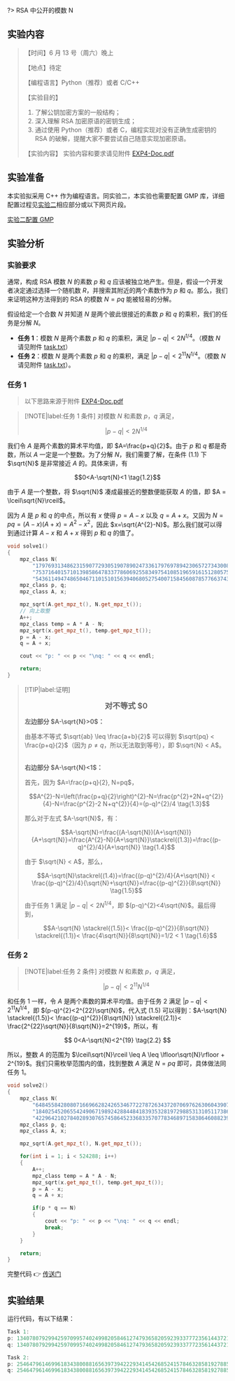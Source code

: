?> RSA 中公开的模数 N

## 实验内容

> 【时间】6 月 13 号（周六）晚上
> 
> 【地点】待定
> 
> 【编程语言】Python（推荐）或者 C/C++
>
> 【实验目的】
> 1. 了解公钥加密方案的一般结构；
> 2. 深入理解 RSA 加密原语的密钥生成；
> 3. 通过使用 Python（推荐）或者 C，编程实现对没有正确生成密钥的 RSA 的破解，提醒大家不要尝试自己随意实现加密原语。
>
> 【实验内容】
> 实验内容和要求请见附件 [EXP4-Doc.pdf](course/cryptography/lab-4-EXP4-Doc.pdf ':ignore')

## 实验准备

本实验拟采用 C++ 作为编程语言。同实验二，本实验也需要配置 GMP 库，详细配置过程见[实验二](course/cryptography/lab-2?id=windows-下配置-gmp)相应部分或以下网页片段。

[实验二配置 GMP](https://jingqinglin.gitee.io/blog/#/course/cryptography/gmp-config ':include :type=iframe width=100% height=600px')

## 实验分析

### 实验要求

通常，构成 RSA 模数 $N$ 的素数 $p$ 和 $q$ 应该被独立地产生。但是，假设一个开发者决定通过选择一个随机数 $R$，并搜索其附近的两个素数作为 $p$ 和 $q$。那么，我们来证明这种方法得到的  RSA  的模数 $N = pq$ 能被轻易的分解。

假设给定一个合数 $N$ 并知道 $N$ 是两个彼此很接近的素数 $p$ 和 $q$ 的乘积，我们的任务是分解 $N$。

- **任务 1**：模数 $N$ 是两个素数 $p$ 和 $q$ 的乘积，满足 $|p-q|<2 N^{1/4}$。（模数 $N$ 请见附件 [task.txt](course/cryptography/lab-4-task.txt ':ignore')）
- **任务 2**：模数 $N$ 是两个素数 $p$ 和 $q$ 的乘积，满足 $|p-q|<2^{11} N^{1/4}$。（模数 $N$ 请见附件 [task.txt](course/cryptography/lab-4-task.txt ':ignore')）。

### 任务 1

> 以下思路来源于附件 [EXP4-Doc.pdf](course/cryptography/lab-4-EXP4-Doc.pdf ':ignore')

> [!NOTE|label:任务 1 条件]
> 对模数 $N$ 和素数 $p$，$q$ 满足，
>
> $$|p-q|<2N^{1/4} \tag{1.1}$$

我们令 $A$ 是两个素数的算术平均值，即 $A=\frac{p+q}{2}$。由于 $p$ 和 $q$ 都是奇数，所以 $A$ 一定是一个整数。为了分解 $N$，我们需要了解，在条件 $(1.1)$ 下 $\sqrt{N}$ 是非常接近 $A$ 的。具体来讲，有

$$0<A-\sqrt{N}<1 \tag{1.2}$$

由于 $A$ 是一个整数，将 $\sqrt{N}$ 凑成最接近的整数便能获取 $A$ 的值，即 $A = \lceil\sqrt{N}\rceil$。

因为 $A$ 是 $p$ 和 $q$ 的中点，所以有 $x$ 使得 $p=A-x$ 以及 $q=A+x$。又因为 $N=pq=(A-x)(A+x)=A^{2}-x^{2}$，因此 $x=\sqrt{A^{2}-N}$。那么我们就可以得到通过计算 $A-x$ 和 $A+x$ 得到 $p$ 和 $q$ 的值了。

```cpp
void solve1()
{
    mpz_class N(
        "17976931348623159077293051907890247336179769789423065727343008115773267580550562068698537944921298295958550138"
        "75371640157101398586478337786069255834975410851965916151280575759407526350074759352887108236499499407718956170"
        "54361149474865046711015101563940680527540071584560878577663743040086340742855278549092581");
    mpz_class p, q;
    mpz_class A, x;

    mpz_sqrt(A.get_mpz_t(), N.get_mpz_t());
    // 向上取整
    A++;
    mpz_class temp = A * A - N;
    mpz_sqrt(x.get_mpz_t(), temp.get_mpz_t());
    p = A - x;
    q = A + x;

    cout << "p: " << p << "\nq: " << q << endl;

    return;
}
```

> [!TIP|label:证明]
> <center><span style="font-size: 1.1rem;font-weight: 600;">对不等式 $0<A-\sqrt{N}<1$ 的证明</span></center>
>
> <span style="font-weight: 600;">左边部分 $A-\sqrt{N}>0$：</span>
>
> 由基本不等式 $\sqrt{ab} \leq \frac{a+b}{2}$ 可以得到 $\sqrt{pq} < \frac{p+q}{2}$（因为 $p \not= q$，所以无法取到等号），即 $\sqrt{N} < A$。
>
> <br>
> <span style="font-weight: 600;">右边部分 $A-\sqrt{N}<1$：</span>
>
> 首先，因为 $A=\frac{p+q}{2}, N=pq$，
>
> $$A^{2}-N=\left(\frac{p+q}{2}\right)^{2}-N=\frac{p^{2}+2N+q^{2}}{4}-N=\frac{p^{2}-2 N+q^{2}}{4}=(p-q)^{2}/4 \tag{1.3}$$
>
> 那么对于左式 $A-\sqrt{N}$，有：
>
> $$A-\sqrt{N}=\frac{(A-\sqrt{N})(A+\sqrt{N})}{A+\sqrt{N}}=\frac{A^{2}-N}{A+\sqrt{N}}\stackrel{(1.3)}=\frac{(p-q)^{2}/4}{A+\sqrt{N}} \tag{1.4}$$
>
> 由于 $\sqrt{N} < A$，那么，
>
> $$A-\sqrt{N}\stackrel{(1.4)}=\frac{(p-q)^{2}/4}{A+\sqrt{N}} < \frac{(p-q)^{2}/4}{\sqrt{N}+\sqrt{N}}=\frac{(p-q)^{2}}{8\sqrt{N}} \tag{1.5}$$
>
> 由于任务 1 满足 $|p-q|<2N^{1/4}$，即 $(p-q)^{2}<4\sqrt{N}$。最后得到，
> 
> $$A-\sqrt{N} \stackrel{(1.5)}< \frac{(p-q)^{2}}{8\sqrt{N}} \stackrel{(1.1)}< \frac{4\sqrt{N}}{8\sqrt{N}}=1/2 < 1 \tag{1.6}$$

### 任务 2

> [!NOTE|label:任务 2 条件]
> 对模数 $N$ 和素数 $p$，$q$ 满足，
>
> $$|p-q|<2^{11}N^{1/4} \tag{2.1}$$

和任务 1 一样，令 $A$ 是两个素数的算术平均值。由于任务 2 满足 $|p-q|<2^{11}N^{1/4}$，即 $(p-q)^{2}<2^{22}\sqrt{N}$，代入式 $(1.5)$ 可以得到：$A-\sqrt{N} \stackrel{(1.5)}< \frac{(p-q)^{2}}{8\sqrt{N}} \stackrel{(2.1)}< \frac{2^{22}\sqrt{N}}{8\sqrt{N}}=2^{19}$，所以，有

$$
0<A-\sqrt{N}<2^{19} \tag{2.2}
$$

所以，整数 $A$ 的范围为 $\lceil\sqrt{N}\rceil \leq A \leq \lfloor\sqrt{N}\rfloor + 2^{19}$。我们只需枚举范围内的值，找到整数 $A$ 满足 $N=pq$ 即可，具体做法同任务 1。

```cpp
void solve2()
{
    mpz_class N(
        "64845584280807166966282426534677227872634372070697626306043907037879730861808111646271401527606141756919558732"
        "18402545206554249067198924288448418393532819729885313105117386489659625828215025049902644521008852816733037111"
        "42296421027840289307657458645233683357077834689715838646088239640236866252211790085787877");
    mpz_class p, q;
    mpz_class A, x;

    mpz_sqrt(A.get_mpz_t(), N.get_mpz_t());

    for(int i = 1; i < 524288; i++)
    {
        A++;
        mpz_class temp = A * A - N;
        mpz_sqrt(x.get_mpz_t(), temp.get_mpz_t());
        p = A - x;
        q = A + x;

        if(p * q == N)
        {
            cout << "p: " << p << "\nq: " << q << endl;
            break;
        }
    }

    return;
}
```

完整代码 👉 [传送门](course/cryptography/lab-4-solution ':target=_blank')

## 实验结果

运行代码，有以下结果：

```cpp
Task 1:
p: 13407807929942597099574024998205846127479365820592393377723561443721764030073662768891111614362326998675040546094339320838419523375986027530441562135724301
q: 13407807929942597099574024998205846127479365820592393377723561443721764030073778560980348930557750569660049234002192590823085163940025485114449475265364281

Task 2:
p: 25464796146996183438008816563973942229341454268524157846328581927885777969985222835143851073249573454107384461557193173304497244814071505790566593206419759
q: 25464796146996183438008816563973942229341454268524157846328581927885777970106398054491246526970814167632563509541784734741871379856682354747718346471375403
```
